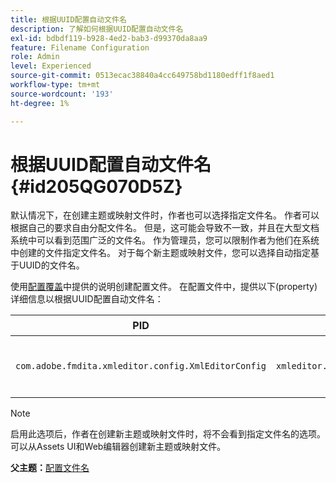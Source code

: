 ```yaml
---
title: 根据UUID配置自动文件名
description: 了解如何根据UUID配置自动文件名
exl-id: bdbdf119-b928-4ed2-bab3-d99370da8aa9
feature: Filename Configuration
role: Admin
level: Experienced
source-git-commit: 0513ecac38840a4cc649758bd1180edff1f8aed1
workflow-type: tm+mt
source-wordcount: '193'
ht-degree: 1%

---
```


# 根据UUID配置自动文件名 {#id205QG070D5Z}

默认情况下，在创建主题或映射文件时，作者也可以选择指定文件名。 作者可以根据自己的要求自由分配文件名。 但是，这可能会导致不一致，并且在大型文档系统中可以看到范围广泛的文件名。 作为管理员，您可以限制作者为他们在系统中创建的文件指定文件名。 对于每个新主题或映射文件，您可以选择自动指定基于UUID的文件名。

使用[配置覆盖](download-install-additional-config-override.md#)中提供的说明创建配置文件。 在配置文件中，提供以下\(property\)详细信息以根据UUID配置自动文件名：

| PID | 属性键 | 属性值 |
|---|------------|--------------|
| `com.adobe.fmdita.xmleditor.config.XmlEditorConfig` | `xmleditor.uniquefilenames` | 布尔值\(true/false\)。<br> **默认值**： false |

>[!NOTE]
>
> 启用此选项后，作者在创建新主题或映射文件时，将不会看到指定文件名的选项。 可以从Assets UI和Web编辑器创建新主题或映射文件。

**父主题：**&#x200B;[&#x200B;配置文件名](conf-file-names.md)
